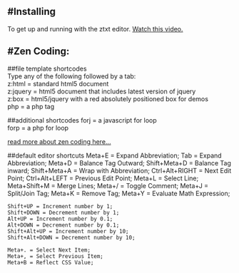 #Installing
-----------

To get up and running with the ztxt editor. 
[Watch this video.](http://zreference.com/ztxt-code-editor/)  

#Zen Coding:
------------

##file template shortcodes  
Type any of the following followed by a tab:  
    z:html = standard html5 document  
    z:jquery = html5 document that includes latest version of jquery  
    z:box = html5/jquery with a red absolutely positioned box for demos  
    php = a php tag  

##additional shortcodes
    forj = a javascript for loop  
    forp = a php for loop  

[read more about zen coding here...](https://github.com/sergeche/zen-coding/)



##default editor shortcuts
    Meta+E = Expand Abbreviation;
    Tab = Expand Abbreviation;
    Meta+D = Balance Tag Outward;
    Shift+Meta+D = Balance Tag inward;
    Shift+Meta+A = Wrap with Abbreviation;
    Ctrl+Alt+RIGHT = Next Edit Point;
    Ctrl+Alt+LEFT = Previous Edit Point;
    Meta+L = Select Line;
    Meta+Shift+M = Merge Lines;
    Meta+/ = Toggle Comment;
    Meta+J = Split/Join Tag;
    Meta+K = Remove Tag;
    Meta+Y = Evaluate Math Expression;

    Shift+UP = Increment number by 1;
    Shift+DOWN = Decrement number by 1;
    Alt+UP = Increment number by 0.1;
    Alt+DOWN = Decrement number by 0.1;
    Shift+Alt+UP = Increment number by 10;
    Shift+Alt+DOWN = Decrement number by 10;

    Meta+. = Select Next Item;
    Meta+, = Select Previous Item;
    Meta+B = Reflect CSS Value;

